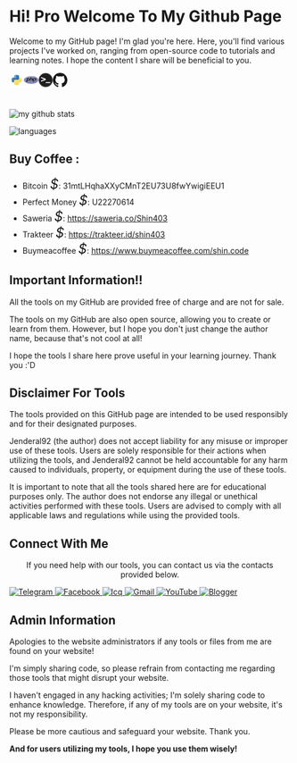 
  <tr>
    <td align="center">
      <h1>Hi! Pro Welcome To My Github Page</h1>
      <p>Welcome to my GitHub page! I'm glad you're here.
Here, you'll find various projects I've worked on, ranging from open-source code to tutorials and learning notes.
I hope the content I share will be beneficial to you.</p>
      <!-- - -->
    <p align="left">
    <img align="left" alt="Python" width="26px" src="https://raw.githubusercontent.com/github/explore/80688e429a7d4ef2fca1e82350fe8e3517d3494d/topics/python/python.png" />
    <img align="left" alt="Php" width="26px" src="https://raw.githubusercontent.com/github/explore/80688e429a7d4ef2fca1e82350fe8e3517d3494d/topics/php/php.png" />
    <img align="left" alt="Terminal" width="26px" src="https://raw.githubusercontent.com/github/explore/80688e429a7d4ef2fca1e82350fe8e3517d3494d/topics/terminal/terminal.png" />
    <img align="left" alt="GitHub" width="26px" src="https://raw.githubusercontent.com/github/explore/78df643247d429f6cc873026c0622819ad797942/topics/github/github.png" />
    </p>
   <br>
   <br>
   <br>
  <p align="left">
    <img src="https://github-readme-stats.vercel.app/api/top-langs/?username=Jenderal92&layout=compact" alt="my github stats" height="165">
  </p>
  <p align="left">
  <img src="https://github-readme-stats.vercel.app/api?username=Jenderal92&hide=css,tsql,blade,%20jupyter+notebook&langs_count=10&theme=radical&layout=compact" alt="languages" height="165">
  </p>
    </td>
    <td align="center">
      <h2><i class="fa fa-donate"></i> Buy Coffee :</h2>
      <ul>
          <li>Bitcoin <i style="font-size:24px">$</i>: 31mtLHqhaXXyCMnT2EU73U8fwYwigiEEU1</li>
          <li>Perfect Money <i style="font-size:24px">$</i>: U22270614</li>
          <li>Saweria <i style="font-size:24px">$</i>: <a href="https://saweria.co/Shin403" target="_blank">https://saweria.co/Shin403</a></li>
          <li>Trakteer <i style="font-size:24px">$</i>: <a href="https://trakteer.id/shin403" target="_blank">https://trakteer.id/shin403</a></li>
          <li>Buymeacoffee <i style="font-size:24px">$</i>: <a href="https://www.buymeacoffee.com/shin.code" target="_blank">https://www.buymeacoffee.com/shin.code</a></li>
      </ul>
    </td>
    <td align="center">
      <h2>Important Information!!</h2>
      <p>
      All the tools on my GitHub are provided free of charge and are not for sale.
      </p>
      <p>
      The tools on my GitHub are also open source, allowing you to create or learn from them. However, but I hope you don't just change the author name, because that's not cool at all!
      </p>
      <p>
        I hope the tools I share here prove useful in your learning journey. Thank you :'D
      </p>
    </td>
  </tr>
  <tr>
    <td align="center">
      <h2>Disclaimer For Tools</h2>
      <p>
      The tools provided on this GitHub page are intended to be used responsibly and for their designated purposes.
      </p>
      <p>
      Jenderal92 (the author) does not accept liability for any misuse or improper use of these tools. Users are solely responsible for their actions when utilizing the tools, and Jenderal92 cannot be held accountable for any harm caused to individuals, property, or equipment during the use of these tools.
      </p>
      <p>
       It is important to note that all the tools shared here are for educational purposes only. The author does not endorse any illegal or unethical activities performed with these tools. Users are advised to comply with all applicable laws and regulations while using the provided tools.
      </p>
    </td>
    <td align="center">
      <h2>Connect With Me</h2>
      <p align="center">If you need help with our tools, you can contact us via the contacts provided below.</p>
      <a href="https://t.me/Shin_code" rel="nofollow">
        <img src="https://camo.githubusercontent.com/afaa74bcd8ebafeffb8c818bfa55e4b4923498b32ccbb1189fcc170fd43b490c/68747470733a2f2f696d672e736869656c64732e696f2f62616467652f54656c656772616d2d3243413545303f7374796c653d666f722d7468652d6261646765266c6f676f3d74656c656772616d266c6f676f436f6c6f723d7768697465" alt="Telegram" data-canonical-src="https://img.shields.io/badge/Telegram-2CA5E0?style=for-the-badge&amp;logo=telegram&amp;logoColor=white" style="max-width: 100%;">
      </a>
      <a href="https://facebook.com/Shin403" rel="nofollow">
         <img src="https://camo.githubusercontent.com/7a20e6344e999300af0fcf52137a2b82a4158481ad5771ce743e20d0c0a84c4d/68747470733a2f2f696d672e736869656c64732e696f2f62616467652f46616365626f6f6b2d3138373746323f7374796c653d666f722d7468652d6261646765266c6f676f3d66616365626f6f6b266c6f676f436f6c6f723d7768697465" alt="Facebook" data-canonical-src="https://img.shields.io/badge/Facebook-1877F2?style=for-the-badge&logo=facebook&logoColor=white" style="max-width: 100%;">
      </a>
      <a href="https://icq.im/Shin403" rel="nofollow">
         <img src="https://camo.githubusercontent.com/0c4288bc88120249958f61e180094dd9454fba9a8e8c7753fb0e524164a2a207/68747470733a2f2f696d672e736869656c64732e696f2f62616467652f6963715f6e65772d626c61636b3f7374796c653d666f722d7468652d6261646765266c6f676f3d696371266c6f676f6c436f6c6f723d343246343235" alt="Icq" data-canonical-src="https://img.shields.io/badge/icq_new-black?style=for-the-badge&logo=icq&logolColor=42F425" style="max-width: 100%;">
      </a>
      <a href="mailto:shindaytoday@gmail.com" rel="nofollow">
         <img src="https://camo.githubusercontent.com/71a0f4bfcf1f2220e2b1c246ac2ee681c47ee914d1c1f0e27a0e6c9ac2e9f134/68747470733a2f2f696d672e736869656c64732e696f2f62616467652f476d61696c2d4431343833363f7374796c653d666f722d7468652d6261646765266c6f676f3d676d61696c266c6f676f436f6c6f723d7768697465" alt="Gmail" data-canonical-src="https://img.shields.io/badge/Gmail-D14836?style=for-the-badge&logo=gmail&logoColor=white" style="max-width: 100%;">
      </a>
      <a href="https://m.youtube.com/channel/UCKf6FCKYuFUeG5D_SiAsQiQ/" rel="nofollow">
         <img src="https://camo.githubusercontent.com/c4cccdb78776ae4782fbbfae4c58f3d2dfecdaa13af37791db4c6ddfc1044b26/68747470733a2f2f696d672e736869656c64732e696f2f62616467652f596f75547562652d4646303030303f7374796c653d666f722d7468652d6261646765266c6f676f3d796f7574756265266c6f676f436f6c6f723d7768697465" alt="YouTube" data-canonical-src="https://img.shields.io/badge/YouTube-FF0000?style=for-the-badge&amp;logo=youtube&amp;logoColor=white" style="max-width: 100%;">
      </a>
      <a href="https://www.blog-gan.org/" rel="nofollow">
        <img src="https://camo.githubusercontent.com/2904e8f460de75bc100a7e5805a0395473add05567f1b523b2e8906fd6653d52/68747470733a2f2f696d672e736869656c64732e696f2f62616467652f426c6f676765722d4646353732323f7374796c653d666f722d7468652d6261646765266c6f676f3d626c6f67676572266c6f676f436f6c6f723d7768697465" alt="Blogger" data-canonical-src="https://img.shields.io/badge/Blogger-FF5722?style=for-the-badge&logo=blogger&logoColor=white" style="max-width: 100%;">
      </a>
      </td>
    <td align="center">
      <h2>Admin Information</h2>
      <p>Apologies to the website administrators if any tools or files from me are found on your website!</p>
      <p>I'm simply sharing code, so please refrain from contacting me regarding those tools that might disrupt your website.</p>
      <p>I haven't engaged in any hacking activities; I'm solely sharing code to enhance knowledge. Therefore, if any of my tools are on your website, it's not my responsibility. </p>
      <p>Please be more cautious and safeguard your website. Thank you.</p>
      <p><b>And for users utilizing my tools, I hope you use them wisely!</p></b></p>
    </td>
  </tr>

